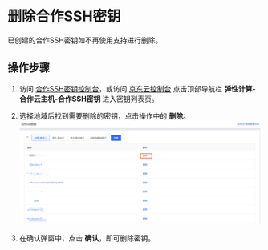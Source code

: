 # 删除合作SSH密钥

已创建的合作SSH密钥如不再使用支持进行删除。

## 操作步骤

1. 访问 [合作SSH密钥控制台][1]，或访问 [京东云控制台][2] 点击顶部导航栏 **弹性计算-合作云主机-合作SSH密钥** 进入密钥列表页。

2. 选择地域后找到需要删除的密钥，点击操作中的 **删除**。
![sdsd](../../../../../image/COCVM/COCVM//24.png)
3. 在确认弹窗中，点击 **确认**，即可删除密钥。

[1]:https://coccns-console.jdcloud.com/service/ssh/list
[2]:https://console.jdcloud.com
